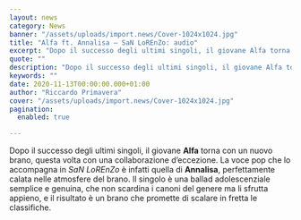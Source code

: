 ```yaml
---
layout: news
category: News
banner: "/assets/uploads/import.news/Cover-1024x1024.jpg"
title: "Alfa ft. Annalisa – SaN LoREnZo: audio"
excerpt: "Dopo il successo degli ultimi singoli, il giovane Alfa torna con un nuovo brano, questa volta con una collaborazione d’eccezione. La voce pop che lo accompagna in SaN LoREnZo è  infatti quella di Annalisa, perfettamente calata nelle atmosfere del brano. Il singolo è una ballad adolescenziale semplice e genuina, che non scardina i canoni del [&hellip"
quote: ""
description: "Dopo il successo degli ultimi singoli, il giovane Alfa torna con un nuovo brano, questa volta con una collaborazione d’eccezione. La voce pop che lo accompagna in SaN LoREnZo è  infatti quella di Annalisa, perfettamente calata nelle atmosfere del brano. Il singolo è una ballad adolescenziale semplice e genuina, che non scardina i canoni del [&hellip"
keywords: ""
date: 2020-11-13T00:00:00.000+01:00
author: "Riccardo Primavera"
cover: "/assets/uploads/import.news/Cover-1024x1024.jpg"
pagination:
  enabled: true

---
```


Dopo il successo degli ultimi singoli, il giovane **Alfa** torna con un nuovo brano, questa volta con una collaborazione d’eccezione. La voce pop che lo accompagna in _SaN LoREnZo_ è infatti quella di **Annalisa**, perfettamente calata nelle atmosfere del brano. Il singolo è una ballad adolescenziale semplice e genuina, che non scardina i canoni del genere ma li sfrutta appieno, e il risultato è un brano che promette di scalare in fretta le classifiche.